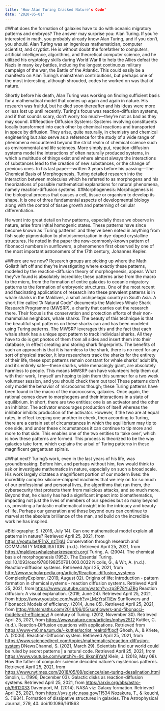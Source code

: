 ```yaml
---
title: 'How Alan Turing Cracked Nature's Code'
date: '2020-05-01'
---
```

#What does the formation of galaxies have to do with oceanic migratory patterns and embryos? The answer may surprise you: Alan Turing.
If you’re interested in math, you probably already know Alan Turing, and if you don’t, you should. Alan Turing was an ingenious mathematician, computer scientist, and cryptist. He is without doubt the forefather to computers, artificial intelligence, algorithms, and theoretical computer science, and he utilized his cryptology skills during World War II to help the Allies defeat the Nazis in many key battles, including the longest continuous military campaign of the war, the Battle of the Atlantic. This could easily be a manifesto on Alan Turing’s mainstream contributions, but perhaps one of the most interesting, although shrouded, codes he worked on was that of nature.

Shortly before his death, Alan Turing was working on finding sufficient basis for a mathematical model that comes up again and again in nature. His research was fruitful, but he died soon thereafter and his ideas were more or less lost up until recently. Turing's focus was reaction-diffusion systems, and if that sounds scary, don’t worry too much—they’re not as bad as they may sound.
##Reaction-Diffusion Systems:
    Systems involving constituents locally transformed into each other by chemical reactions and transported in space by diffusion. They arise, quite naturally, in chemistry and chemical engineering but also serve as a reference for the study of a wide range of phenomena encountered beyond the strict realm of chemical science such as environmental and life sciences.
More simply put, reaction-diffusion systems model the interactions of often naturally produced systems, in which a multitude of things exist and where almost always the interactions of substances lead to the creation of new substances, or the change of previous ones.
In his last paper—written 3 years before his passing—The Chemical Basis of Morphogenesis, Turing detailed research into the interaction between molecules which he referred to as morphogens and his theorizations of possible mathematical explanations for natural phenomena, namely reaction-diffusion systems.
##Morphogenesis:
    Morphogenesis is the biological process that causes a cell, tissue or organism to develop its shape. It is one of three fundamental aspects of developmental biology along with the control of tissue growth and patterning of cellular differentiation.

He went into great detail on how patterns, especially those we observe in nature, arise from initial homogenic states. These patterns have since become known as ‘Turing patterns’ and they’ve been noted in anything from fish scale pigmentation to photoisomerization in dye-doped crystalline structures. He noted in the paper the now-commonly-known pattern of fibonacci numbers in sunflowers, a phenomenon first observed by one of the most important astronomers of the 17th century, Johannes Kepler.

#Where are we now?
Research groups are picking up where the Math Goliath left off and they're investigating where exactly these patterns, modeled by the reaction-diffusion theory of morphogenesis, appear. What they've found is absolutely incredible; these patterns arise from the macro to the micro, from the formation of entire galaxies to oceanic migratory patterns to the formation of embryonic structures.
One of the most recent and fascinating applications of research into these prevalent patterns is in whale sharks in the Maldives, a small archipelagic country in South Asia. A short film called “A Natural Code” documents the Maldives Whale Shark Research Programme (MWSRP), a charity that carries out the research there. Their focus is the conservation and protection efforts of their non-mammalian neighbors, whale sharks.  The beauty of this technique is that the beautiful spot patterns on these sharks can and has been modeled using Turing patterns. The MWSRP leverages this and the fact that each whale shark has a unique spot pattern to track individual sharks. All they have to do is get photos of them from all sides and insert them into their database, in effect creating and storing shark fingerprints. The benefits of such an approach is that it is harmless to the shark, there is no need for any sort of physical tracker, it lets researchers track the sharks for the entirety of their life, these spot patterns remain constant for whale sharks’ adult life, and it’s entirely safe—these sharks, while menacingly giant, are absolutely harmless to people. This means MWSRP can have volunteers help them out with their work, I myself am hoping to join them this summer for a two week volunteer session, and you should check them out too!
These patterns don’t only model the behavior of microcosms though; these Turing patterns have been found in the macro of the macrocosms, galaxies. Once again, the rational comes down to morphogens and their interactions in a state of equilibrium. In short, there are two entities; one is an activator and the other an inhibitor. The activator encourages production of itself whereas the inhibitor inhibits production of the activator. However, if the two are at equal rates, in effect keeping one another in check, then according to Turing, there are a certain set of circumstances in which the equilibrium may tip to one side, and under these circumstances it can continue to tip more and more to that side. This enables one of the two entities to ‘take over’, which is how these patterns are formed. This process is theorized to be the way galaxies take form, which explains the arisal of Turing patterns in these magnificent gargantuan spirals.

#What next?
Turing’s work, even in the last years of his life, was groundbreaking. Before him, and perhaps without him, few would think to ask or investigate mathematics in nature, especially on such a broad scale. His work largely dictates a magnificent portion of our modern lives: the incredibly complex silicone-chipped machines that we rely on for so much of our professional and personal lives, the algorithms that run them, the cybersecurity that protects them from malicious attacks, and so much more. Beyond that, he clearly has had a significant impact into biomathematics, impacting not just the lives of members of our species but so many beyond us, providing a fantastic mathematical insight into the intricacy and beauty of life. Perhaps our generation and those beyond ours can continue to marvel at the absolute brilliance of the man, and build on the incredible work he has inspired.


#Bibliography:
S. (2016, July 14). Can one mathematical model explain all patterns in nature? Retrieved April 25, 2021, from https://youtu.be/F1hX_nzTlgU
Conservation through research and COMMUNITY MOBILISATION. (n.d.). Retrieved April 25, 2021, from https://maldiveswhalesharkresearch.org/
Turing, A. (2004). The chemical basis of morphogenesis (1952). The Essential Turing. doi:10.1093/oso/9780198250791.003.0022
Nicolis, G., & Wit, A. (n.d.). Reaction-diffusion systems. Retrieved April 25, 2021, from http://www.scholarpedia.org/article/Reaction-diffusion_systems
ComplexityExplorer. (2019, August 02). Origins of life: Introduction - pattern formation in chemical systems - reaction diffusion systems. Retrieved April 25, 2021, from https://www.youtube.com/watch?v=zp3P78YuZRg
Reaction diffusion: A visual explanation. (2019, June 24). Retrieved April 25, 2021, from https://www.youtube.com/watch?v=LMzYrsfTiEw
Sunflowers and Fibonacci: Models of efficiency. (2014, June 05). Retrieved April 25, 2021, from https://thatsmaths.com/2014/06/05/sunflowers-and-fibonacci-models-of-efficiency/
A century of Turing. (2012, November 30). Retrieved April 25, 2021, from https://www.nature.com/articles/nphys2512
Kuttler, C. (n.d.). Reaction-Diffusion equations with applications. Retrieved from https://www-m6.ma.tum.de/~kuttler/script_reaktdiff.pdf 
Ghosh, A., & Kriete, A. (2006). Reaction-Diffusion system. Retrieved April 25, 2021, from https://www.sciencedirect.com/topics/mathematics/reaction-diffusion-system
DNewsChannel, S. (2021, March 29). Scientists find our world could be ruled by secret patterns | a natural code. Retrieved April 25, 2021, from https://www.youtube.com/watch?v=9c_8ksn8YaM
Klein, J. (2018, May 08). How the father of computer science decoded nature's mysterious patterns. Retrieved April 25, 2021, from https://www.nytimes.com/2018/05/08/science/alan-turing-desalination.html
Smolin, L. (1996, December 03). Galactic disks as reaction-diffusion systems. Retrieved April 25, 2021, from https://arxiv.org/abs/astro-ph/9612033
Davenport, M. (2014). NASA viz: Galaxy formation. Retrieved April 25, 2021, from https://svs.gsfc.nasa.gov/11534
Nozakura, T., & Ikeuchi, S. (1984). Formation of dissipative structures in galaxies. The Astrophysical Journal, 279, 40. doi:10.1086/161863
